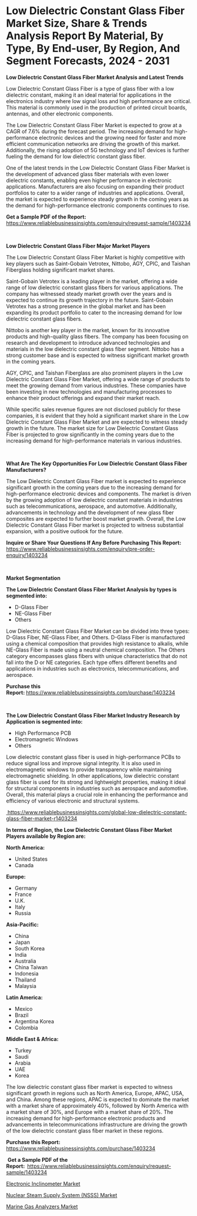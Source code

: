 <p><h1>Low Dielectric Constant Glass Fiber Market Size, Share & Trends Analysis Report By Material, By Type, By End-user, By Region, And Segment Forecasts, 2024 - 2031</h1></p><p><strong>Low Dielectric Constant Glass Fiber Market Analysis and Latest Trends</strong></p>
<p><p>Low Dielectric Constant Glass Fiber is a type of glass fiber with a low dielectric constant, making it an ideal material for applications in the electronics industry where low signal loss and high performance are critical. This material is commonly used in the production of printed circuit boards, antennas, and other electronic components.</p><p>The Low Dielectric Constant Glass Fiber Market is expected to grow at a CAGR of 7.6% during the forecast period. The increasing demand for high-performance electronic devices and the growing need for faster and more efficient communication networks are driving the growth of this market. Additionally, the rising adoption of 5G technology and IoT devices is further fueling the demand for low dielectric constant glass fiber.</p><p>One of the latest trends in the Low Dielectric Constant Glass Fiber Market is the development of advanced glass fiber materials with even lower dielectric constants, enabling even higher performance in electronic applications. Manufacturers are also focusing on expanding their product portfolios to cater to a wider range of industries and applications. Overall, the market is expected to experience steady growth in the coming years as the demand for high-performance electronic components continues to rise.</p></p>
<p><strong>Get a Sample PDF of the Report:&nbsp;</strong> <a href="https://www.reliablebusinessinsights.com/enquiry/request-sample/1403234">https://www.reliablebusinessinsights.com/enquiry/request-sample/1403234</a></p>
<p>&nbsp;</p>
<p><strong>Low Dielectric Constant Glass Fiber Major Market Players</strong></p>
<p><p>The Low Dielectric Constant Glass Fiber Market is highly competitive with key players such as Saint-Gobain Vetrotex, Nittobo, AGY, CPIC, and Taishan Fiberglass holding significant market shares. </p><p>Saint-Gobain Vetrotex is a leading player in the market, offering a wide range of low dielectric constant glass fibers for various applications. The company has witnessed steady market growth over the years and is expected to continue its growth trajectory in the future. Saint-Gobain Vetrotex has a strong presence in the global market and has been expanding its product portfolio to cater to the increasing demand for low dielectric constant glass fibers.</p><p>Nittobo is another key player in the market, known for its innovative products and high-quality glass fibers. The company has been focusing on research and development to introduce advanced technologies and materials in the low dielectric constant glass fiber segment. Nittobo has a strong customer base and is expected to witness significant market growth in the coming years.</p><p>AGY, CPIC, and Taishan Fiberglass are also prominent players in the Low Dielectric Constant Glass Fiber Market, offering a wide range of products to meet the growing demand from various industries. These companies have been investing in new technologies and manufacturing processes to enhance their product offerings and expand their market reach.</p><p>While specific sales revenue figures are not disclosed publicly for these companies, it is evident that they hold a significant market share in the Low Dielectric Constant Glass Fiber Market and are expected to witness steady growth in the future. The market size for Low Dielectric Constant Glass Fiber is projected to grow significantly in the coming years due to the increasing demand for high-performance materials in various industries.</p></p>
<p>&nbsp;</p>
<p><strong>What Are The Key Opportunities For Low Dielectric Constant Glass Fiber Manufacturers?</strong></p>
<p><p>The Low Dielectric Constant Glass Fiber market is expected to experience significant growth in the coming years due to the increasing demand for high-performance electronic devices and components. The market is driven by the growing adoption of low dielectric constant materials in industries such as telecommunications, aerospace, and automotive. Additionally, advancements in technology and the development of new glass fiber composites are expected to further boost market growth. Overall, the Low Dielectric Constant Glass Fiber market is projected to witness substantial expansion, with a positive outlook for the future.</p></p>
<p><strong>Inquire or Share Your Questions If Any Before Purchasing This Report:</strong> <a href="https://www.reliablebusinessinsights.com/enquiry/pre-order-enquiry/1403234">https://www.reliablebusinessinsights.com/enquiry/pre-order-enquiry/1403234</a></p>
<p>&nbsp;</p>
<p><strong>Market Segmentation</strong></p>
<p><strong>The Low Dielectric Constant Glass Fiber Market Analysis by types is segmented into:</strong></p>
<p><ul><li>D-Glass Fiber</li><li>NE-Glass Fiber</li><li>Others</li></ul></p>
<p><p>Low Dielectric Constant Glass Fiber Market can be divided into three types: D-Glass Fiber, NE-Glass Fiber, and Others. D-Glass Fiber is manufactured using a chemical composition that provides high resistance to alkalis, while NE-Glass Fiber is made using a neutral chemical composition. The Others category encompasses glass fibers with unique characteristics that do not fall into the D or NE categories. Each type offers different benefits and applications in industries such as electronics, telecommunications, and aerospace.</p></p>
<p><strong>Purchase this Report:&nbsp;</strong><a href="https://www.reliablebusinessinsights.com/purchase/1403234">https://www.reliablebusinessinsights.com/purchase/1403234</a></p>
<p>&nbsp;</p>
<p><strong>The Low Dielectric Constant Glass Fiber Market Industry Research by Application is segmented into:</strong></p>
<p><ul><li>High Performance PCB</li><li>Electromagnetic Windows</li><li>Others</li></ul></p>
<p><p>Low dielectric constant glass fiber is used in high-performance PCBs to reduce signal loss and improve signal integrity. It is also used in electromagnetic windows to provide transparency while maintaining electromagnetic shielding. In other applications, low dielectric constant glass fiber is used for its strong and lightweight properties, making it ideal for structural components in industries such as aerospace and automotive. Overall, this material plays a crucial role in enhancing the performance and efficiency of various electronic and structural systems.</p></p>
<p><a href="https://www.reliablebusinessinsights.com/global-low-dielectric-constant-glass-fiber-market-r1403234">&nbsp;https://www.reliablebusinessinsights.com/global-low-dielectric-constant-glass-fiber-market-r1403234</a></p>
<p><strong>In terms of Region, the Low Dielectric Constant Glass Fiber Market Players available by Region are:</strong></p>
<p>
    <p> <strong> North America: </strong>
        <ul>
            <li>United States</li>
            <li>Canada</li>
        </ul>
        </p> 
    <p> <strong> Europe: </strong>
        <ul>
            <li>Germany</li>
            <li>France</li>
            <li>U.K.</li>
            <li>Italy</li>
            <li>Russia</li>
        </ul>
        </p> 
    <p> <strong> Asia-Pacific: </strong>
        <ul>
            <li>China</li>
            <li>Japan</li>
            <li>South Korea</li>
            <li>India</li>
            <li>Australia</li>
            <li>China Taiwan</li>
            <li>Indonesia</li>
            <li>Thailand</li>
            <li>Malaysia</li>
        </ul>
        </p> 
    <p> <strong> Latin America: </strong>
        <ul>
            <li>Mexico</li>
            <li>Brazil</li>
            <li>Argentina Korea</li>
            <li>Colombia</li>
        </ul>
        </p> 
    <p> <strong> Middle East & Africa: </strong>
        <ul>
            <li>Turkey</li>
            <li>Saudi</li>
            <li>Arabia</li>
            <li>UAE</li>
            <li>Korea</li>
        </ul>
    </p>
    </p>
<p><p>The low dielectric constant glass fiber market is expected to witness significant growth in regions such as North America, Europe, APAC, USA, and China. Among these regions, APAC is expected to dominate the market with a market share of approximately 40%, followed by North America with a market share of 30%, and Europe with a market share of 20%. The increasing demand for high-performance electronic products and advancements in telecommunications infrastructure are driving the growth of the low dielectric constant glass fiber market in these regions.</p></p>
<p><strong>Purchase this Report: </strong><a href="https://www.reliablebusinessinsights.com/purchase/1403234">https://www.reliablebusinessinsights.com/purchase/1403234</a></p>
<p>&nbsp;<strong>Get a Sample PDF of the Report:&nbsp;&nbsp;</strong><a href="https://www.reliablebusinessinsights.com/enquiry/request-sample/1403234">https://www.reliablebusinessinsights.com/enquiry/request-sample/1403234</a></p>
<p><strong></strong></p>
<p><p><a href="https://medium.com/@obiemante_40648/global-electronic-inclinometer-market-focus-on-application-end-use-industry-type-equipment-and-2b254ae3ef85">Electronic Inclinometer Market</a></p><p><a href="https://medium.com/@soloncarter54/nuclear-steam-supply-system-nsss-market-share-market-analysis-growth-trends-forecasts-for-8213fca17e60">Nuclear Steam Supply System (NSSS) Market</a></p><p><a href="https://github.com/mahnoor2003/Market-Research-Report-List-5/blob/main/marine-gas-analyzers-market.md">Marine Gas Analyzers Market</a></p></p>